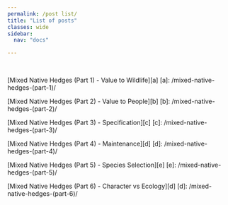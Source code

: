 ```yaml
---
permalink: /post list/
title: "List of posts"
classes: wide
sidebar:
  nav: "docs"

---
```

<br>

[Mixed Native Hedges (Part 1) - Value to Wildlife][a]
[a]: /mixed-native-hedges-(part-1)/

[Mixed Native Hedges (Part 2) - Value to People][b]
[b]: /mixed-native-hedges-(part-2)/

[Mixed Native Hedges (Part 3) - Specification][c]
[c]: /mixed-native-hedges-(part-3)/

[Mixed Native Hedges (Part 4) - Maintenance][d]
[d]: /mixed-native-hedges-(part-4)/

[Mixed Native Hedges (Part 5) - Species Selection][e]
[e]: /mixed-native-hedges-(part-5)/

[Mixed Native Hedges (Part 6) - Character vs Ecology][d]
[d]: /mixed-native-hedges-(part-6)/





  
